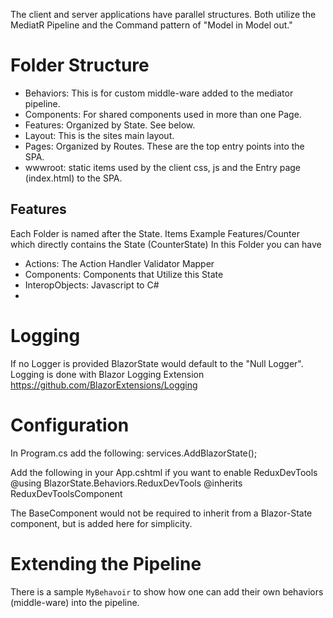﻿The client and server applications have parallel structures. 
Both utilize the MediatR Pipeline and the Command pattern of "Model in Model out."

# Folder Structure

* Behaviors: This is for custom middle-ware added to the mediator pipeline.
* Components: For shared components used in more than one Page.
* Features: Organized by State. See below.
* Layout: This is the sites main layout.
* Pages: Organized by Routes.  These are the top entry points into the SPA.
* wwwroot: static items used by the client css, js and the Entry page (index.html) to the SPA.

## Features
Each Folder is named after the State.
Items 
Example Features/Counter
which directly contains the State (CounterState)
In this Folder you can have 
 * Actions: The Action Handler Validator Mapper 
 * Components: Components that Utilize this State
 * InteropObjects: Javascript to C# 
 * 



# Logging
If no Logger is provided BlazorState would default to the "Null Logger".
Logging is done with Blazor Logging Extension
https://github.com/BlazorExtensions/Logging

# Configuration
In Program.cs add the following:
  services.AddBlazorState();
  
Add the following in your App.cshtml if you want to enable ReduxDevTools
@using BlazorState.Behaviors.ReduxDevTools
@inherits ReduxDevToolsComponent

The BaseComponent would not be required to inherit from a Blazor-State component, 
but is added here for simplicity.

# Extending the Pipeline 
There is a sample `MyBehavoir` to show how one can add their own behaviors (middle-ware) into the pipeline.

